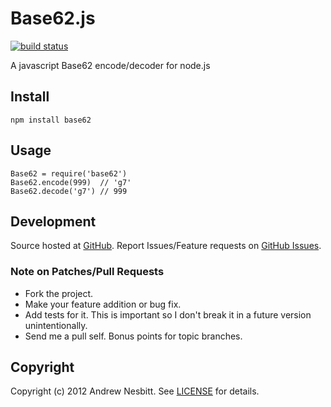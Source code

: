 # Base62.js 
[![build status](https://secure.travis-ci.org/andrew/base62.js.png)](http://travis-ci.org/andrew/base62.js)

A javascript Base62 encode/decoder for node.js

## Install

    npm install base62

## Usage

    Base62 = require('base62')
    Base62.encode(999)  // 'g7'
    Base62.decode('g7') // 999

## Development

Source hosted at [GitHub](http://github.com/andrew/base62.js).
Report Issues/Feature requests on [GitHub Issues](http://github.com/andrew/split/base62.js).

### Note on Patches/Pull Requests

 * Fork the project.
 * Make your feature addition or bug fix.
 * Add tests for it. This is important so I don't break it in a future version unintentionally.
 * Send me a pull self. Bonus points for topic branches.

## Copyright

Copyright (c) 2012 Andrew Nesbitt. See [LICENSE](https://github.com/andrew/base62.js/blob/master/LICENSE) for details.

